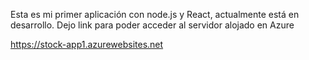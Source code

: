 Esta es mi primer aplicación con node.js y React, actualmente está en desarrollo. Dejo link para poder acceder al servidor alojado en Azure

https://stock-app1.azurewebsites.net
